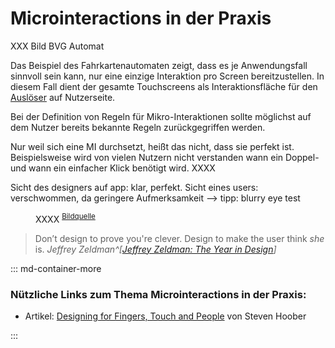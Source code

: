 # Microinteractions in der Praxis



XXX Bild BVG Automat

Das Beispiel des Fahrkartenautomaten zeigt, dass es je Anwendungsfall sinnvoll sein kann, nur eine einzige Interaktion pro Screen bereitzustellen. In diesem Fall dient der gesamte Touchscreens als Interaktionsfläche für den [Auslöser](/trigger) auf Nutzerseite.


Bei der Definition von Regeln für Mikro-Interaktionen sollte möglichst auf dem Nutzer bereits bekannte Regeln zurückgegriffen werden.

Nur weil sich eine MI durchsetzt, heißt das nicht, dass sie perfekt ist. Beispielsweise wird von vielen Nutzern nicht verstanden wann ein Doppel- und wann ein einfacher Klick benötigt wird. XXXX

Sicht des designers auf app: klar, perfekt. Sicht eines users: verschwommen, da geringere Aufmerksamkeit --> tipp: blurry eye test

<figure class="content-skinny">
  <img data-src="/images/practical/what-users-see.jpg">
  <figcaption>
    XXXX
    <sup><a href="https://youtu.be/Qpz5jpRnEho">Bildquelle</a></sup>
  </figcaption>
</figure>

> Don’t design to prove you're clever. Design to make the user think _she_ is.
> <cite>Jeffrey Zeldman^[[Jeffrey Zeldman: The Year in Design](https://medium.com/let-me-repost-that-for-you-zeldman/the-year-in-design-9c06acf55b88)]</cite>

::: md-container-more

### Nützliche Links zum Thema Microinteractions in der Praxis:
- Artikel: [Designing for Fingers, Touch and People](https://www.uxmatters.com/mt/archives/2017/03/design-for-fingers-touch-and-people-part-1.php) von Steven Hoober

:::
